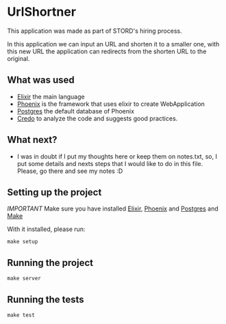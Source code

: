 # UrlShortner

This application was made as part of STORD's hiring process.

In this application we can input an URL and shorten it to a smaller one, with this new URL the application can
redirects from the shorten URL to the original.

## What was used
- [Elixir](https://github.com/elixir-lang/elixir) the main language
- [Phoenix](https://github.com/phoenixframework/phoenix) is the framework that uses elixir to create WebApplication
- [Postgres](https://www.postgresql.org/) the default database of Phoenix
- [Credo](https://github.com/rrrene/credo) to analyze the code and suggests good practices.

## What next?

- I was in doubt if I put my thoughts here or keep them on notes.txt, so, I put some details and nexts steps that I would like to do
in this file. Please, go there and see my notes :D


## Setting up the project

*IMPORTANT* Make sure you have installed [Elixir](https://github.com/elixir-lang/elixir), [Phoenix](https://github.com/phoenixframework/phoenix) and
[Postgres](https://www.postgresql.org/) and [Make](https://www.gnu.org/software/make/)

With it installed, please run:

`make setup`

## Running the project

`make server`

## Running the tests

`make test`